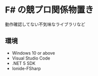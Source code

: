# F# の競プロ関係物置き

動作確認してない不気味なライブラリなど

## 環境

- Windows 10 or above
- Visual Studio Code
- .NET 5 SDK
- Ionide-FSharp
